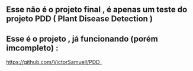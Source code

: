 ## Esse não é o projeto final , é apenas um teste do projeto PDD ( Plant Disease Detection )

## Esse é o projeto , já funcionando (porém imcompleto) :
https://github.com/VictorSamuell/PDD_
